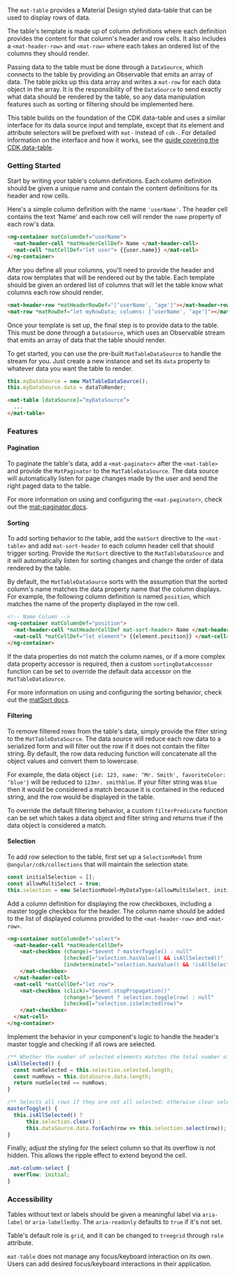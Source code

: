 The `mat-table` provides a Material Design styled data-table that can be used to display rows of 
data. 

The table's template is made up of column definitions where each definition provides the content for 
that column's header and row cells. It also includes a `<mat-header-row>` and `<mat-row>` where each 
takes an ordered list of the columns they should render.

Passing data to the table must be done through a `DataSource`, which connects to the table by 
providing an Observable that emits an array of data. The table picks up this data array and writes 
a `mat-row` for each data object in the array. It is the responsibility of the `DataSource` to send 
exactly what data should be rendered by the table, so any data manipulation features such as 
sorting or filtering should be implemented here.

This table builds on the foundation of the CDK data-table and uses a similar interface for its
data source input and template, except that its element and attribute selectors will be prefixed 
with `mat-` instead of `cdk-`. For detailed information on the interface and how it works, see the 
[guide covering the CDK data-table](https://material.angular.io/guide/cdk-table).

### Getting Started

<!-- example(table-basic) -->

Start by writing your table's column definitions. Each column definition should be given a unique 
name and contain the content definitions for its header and row cells.

Here's a simple column definition with the name `'userName'`. The header cell contains the text 
‘Name' and each row cell will render the `name` property of each row's data.

```html
<ng-container matColumnDef="userName">
  <mat-header-cell *matHeaderCellDef> Name </mat-header-cell>
  <mat-cell *matCellDef="let user"> {{user.name}} </mat-cell>
</ng-container>
```

After you define all your columns, you'll need to provide the header and data row templates that 
will be rendered out by the table. Each template should be given an ordered list of columns that 
will let the table know what columns each row should render.

```html
<mat-header-row *matHeaderRowDef="[‘userName', ‘age']"></mat-header-row>
<mat-row *matRowDef="let myRowData; columns: [‘userName', ‘age']"></mat-row>
```

Once your template is set up, the final step is to provide data to the table. This must be done 
through a `DataSource`, which uses an Observable stream that emits an array of data that the table 
should render. 

To get started, you can use the pre-built `MatTableDataSource` to handle the stream for you. 
Just create a new instance and set its `data` property to whatever data you want the table to 
render.

```ts
this.myDataSource = new MatTableDataSource();
this.myDataSource.data = dataToRender;
```

```html
<mat-table [dataSource]=”myDataSource”>
  ...
</mat-table>
```

### Features

#### Pagination

To paginate the table's data, add a `<mat-paginator>` after the `<mat-table>` and provide the 
`MatPaginator` to the `MatTableDataSource`. The data source will automatically listen for page 
changes made by the user and send the right paged data to the table.

For more information on using and configuring the `<mat-paginator>`, check out the 
[mat-paginator docs](https://material.angular.io/components/paginator/overview).

<!-- example(table-pagination) -->

#### Sorting

To add sorting behavior to the table, add the `matSort` directive to the `<mat-table>` and add 
`mat-sort-header` to each column header cell that should trigger sorting. Provide the `MatSort` 
directive to the `MatTableDataSource` and it will automatically listen for sorting changes and 
change the order of data rendered by the table.

By default, the `MatTableDataSource` sorts with the assumption that the sorted column's name 
matches the data property name that the column displays. For example, the following column 
definition is named `position`, which matches the name of the property displayed in the row cell.

```html
<!-- Name Column -->
<ng-container matColumnDef="position">
  <mat-header-cell *matHeaderCellDef mat-sort-header> Name </mat-header-cell>
  <mat-cell *matCellDef="let element"> {{element.position}} </mat-cell>
</ng-container>
```

If the data properties do not match the column names, or if a more complex data property accessor 
is required, then a custom `sortingDataAccessor` function can be set to override the default data 
accessor on the `MatTableDataSource`.

<!-- example(table-sorting) -->

For more information on using and configuring the sorting behavior, check out the 
[matSort docs](https://material.angular.io/components/sort/overview).

#### Filtering

To remove filtered rows from the table's data, simply provide the filter string to the 
`MatTableDataSource`. The data source will reduce each row data to a serialized form and will 
filter out the row if it does not contain the filter string. By default, the row data reducing 
function will concatenate all the object values and convert them to lowercase.

For example, the data object `{id: 123, name: ‘Mr. Smith', favoriteColor: ‘blue'}` will be 
reduced to `123mr. smithblue`. If your filter string was `blue` then it would be considered a match 
because it is contained in the reduced string, and the row would be displayed in the table.

To override the default filtering behavior, a custom `filterPredicate` function can be set 
which takes a data object and filter string and returns true if the data object is considered a 
match.

<!--- example(table-filtering) -->

#### Selection

To add row selection to the table, first set up a `SelectionModel` from `@angular/cdk/collections` 
that will maintain the selection state.

```js
const initialSelection = [];
const allowMultiSelect = true;
this.selection = new SelectionModel<MyDataType>(allowMultiSelect, initialSelection);
```

Add a column definition for displaying the row checkboxes, including a master toggle checkbox for 
the header. The column name should be added to the list of displayed columns provided to the 
`<mat-header-row>` and `<mat-row>`.

```html
<ng-container matColumnDef="select">
  <mat-header-cell *matHeaderCellDef>
    <mat-checkbox (change)="$event ? masterToggle() : null"
                  [checked]="selection.hasValue() && isAllSelected()"
                  [indeterminate]="selection.hasValue() && !isAllSelected()">
    </mat-checkbox>
  </mat-header-cell>
  <mat-cell *matCellDef="let row">
    <mat-checkbox (click)="$event.stopPropagation()"
                  (change)="$event ? selection.toggle(row) : null"
                  [checked]="selection.isSelected(row)">
    </mat-checkbox>
  </mat-cell>
</ng-container>
```

Implement the behavior in your component's logic to handle the header's master toggle and checking 
if all rows are selected.

```js
/** Whether the number of selected elements matches the total number of rows. */
isAllSelected() {
  const numSelected = this.selection.selected.length;
  const numRows = this.dataSource.data.length;
  return numSelected == numRows;
}

/** Selects all rows if they are not all selected; otherwise clear selection. */
masterToggle() {
  this.isAllSelected() ?
      this.selection.clear() :
      this.dataSource.data.forEach(row => this.selection.select(row));
}
```

Finally, adjust the styling for the select column so that its overflow is not hidden. This allows 
the ripple effect to extend beyond the cell.

```css
.mat-column-select {
  overflow: initial;
}
```

<!--- example(table-selection) -->

### Accessibility
Tables without text or labels should be given a meaningful label via `aria-label` or
`aria-labelledby`. The `aria-readonly` defaults to `true` if it's not set.

Table's default role is `grid`, and it can be changed to `treegrid` through `role` attribute.

`mat-table` does not manage any focus/keyboard interaction on its own. Users can add desired
focus/keyboard interactions in their application.
